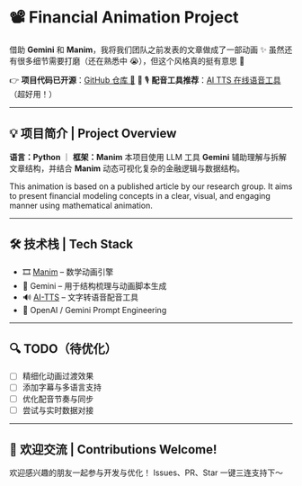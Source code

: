 # 📽️ Financial Animation Project

借助 **Gemini** 和 **Manim**，我将我们团队之前发表的文章做成了一部动画 ✨
虽然还有很多细节需要打磨（还在熟悉中 😭），但这个风格真的挺有意思 🌟

👉 **项目代码已开源**：[GitHub 仓库 🔗](https://github.com/Karcen/financial_animation) 🚀
🎙️ **配音工具推荐**：[AI TTS 在线语音工具](https://d1tools.com/tools/ai-tts/)（超好用！）

---

## 💡 项目简介 | Project Overview

**语言：Python** ｜ **框架：Manim**
本项目使用 LLM 工具 **Gemini** 辅助理解与拆解文章结构，并结合 **Manim** 动态可视化复杂的金融逻辑与数据结构。

This animation is based on a published article by our research group.
It aims to present financial modeling concepts in a clear, visual, and engaging manner using mathematical animation.

---

## 🛠️ 技术栈 | Tech Stack

* 🎞️ [Manim](https://docs.manim.community/) – 数学动画引擎
* 🤖 Gemini – 用于结构梳理与动画脚本生成
* 🔊 [AI-TTS](https://d1tools.com/tools/ai-tts/) – 文字转语音配音工具
* 🧠 OpenAI / Gemini Prompt Engineering

---

## 🔍 TODO（待优化）

* [ ] 精细化动画过渡效果
* [ ] 添加字幕与多语言支持
* [ ] 优化配音节奏与同步
* [ ] 尝试与实时数据对接

---

## 🤝 欢迎交流 | Contributions Welcome!

欢迎感兴趣的朋友一起参与开发与优化！
Issues、PR、Star 一键三连支持下～
